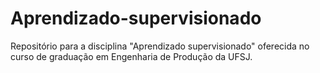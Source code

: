 # Aprendizado-supervisionado
Repositório para a disciplina "Aprendizado supervisionado" oferecida no curso de graduação em Engenharia de Produção da UFSJ.
